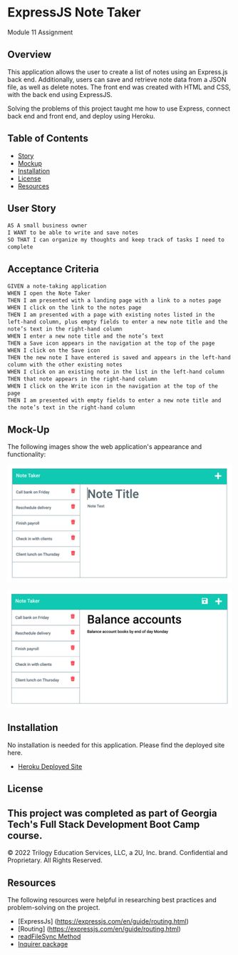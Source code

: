 # ExpressJS Note Taker
Module 11 Assignment
## Overview

This application allows the user to create a list of notes using an Express.js back end.  Additionally, users can save and retrieve note data from a JSON file, as well as delete notes.  The front end was created with HTML and CSS, with the back end using ExpressJS.  

Solving the problems of this project taught me how to use Express, connect back end and front end, and deploy using Heroku. 


## Table of Contents

- [Story](#user-story)
- [Mockup](#mockup) 
- [Installation](#installation)
- [License](#license)
- [Resources](#resources)
## User Story

```
AS A small business owner
I WANT to be able to write and save notes
SO THAT I can organize my thoughts and keep track of tasks I need to complete
```

## Acceptance Criteria

```
GIVEN a note-taking application
WHEN I open the Note Taker
THEN I am presented with a landing page with a link to a notes page
WHEN I click on the link to the notes page
THEN I am presented with a page with existing notes listed in the left-hand column, plus empty fields to enter a new note title and the note’s text in the right-hand column
WHEN I enter a new note title and the note’s text
THEN a Save icon appears in the navigation at the top of the page
WHEN I click on the Save icon
THEN the new note I have entered is saved and appears in the left-hand column with the other existing notes
WHEN I click on an existing note in the list in the left-hand column
THEN that note appears in the right-hand column
WHEN I click on the Write icon in the navigation at the top of the page
THEN I am presented with empty fields to enter a new note title and the note’s text in the right-hand column
```

## Mock-Up

The following images show the web application's appearance and functionality:

![Existing notes are listed in the left-hand column with empty fields on the right-hand side for the new note’s title and text.](Assets/11-express-homework-demo-01.png)

![Note titled “Balance accounts” reads, “Balance account books by end of day Monday,” with other notes listed on the left.](Assets/11-express-homework-demo-02.png)

## Installation
No installation is needed for this application.  Please find the deployed site here.
- [Heroku Deployed Site]("https://notesapp1234567.herokuapp.com/notes")

## License
This project was completed as part of Georgia Tech's Full Stack Development Boot Camp course. 
---
© 2022 Trilogy Education Services, LLC, a 2U, Inc. brand. Confidential and Proprietary. All Rights Reserved.

## Resources
The following resources were helpful in researching best practices and problem-solving on the project.
* [ExpressJs] (https://expressjs.com/en/guide/routing.html)
* [Routing] (https://expressjs.com/en/guide/routing.html)
* [readFileSync Method](https://www.geeksforgeeks.org/node-js-fs-readfilesync-method/)
* [Inquirer package](https://www.npmjs.com/package/inquirer/v/8.2.4)
